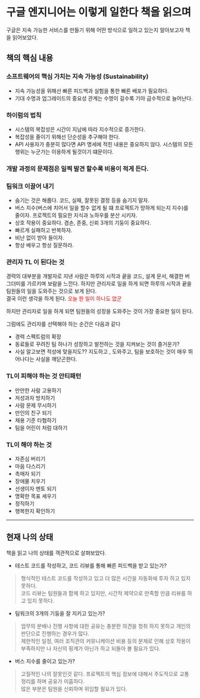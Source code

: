 # 구글 엔지니어는 이렇게 일한다 책을 읽으며

구글은 지속 가능한 서비스를 만들기 위해 어떤 방식으로 일하고 있는지 알아보고자 책을 읽어보았다.

## 책의 핵심 내용

### 소프트웨어의 핵심 가치는 지속 가능성 (Sustainability)
- 지속 가능성을 위해선 빠른 피드백과 실험을 통한 빠른 배포가 필요하다.  
- 기대 수명과 업그레이드의 중요성 관계는 수명이 길수록 기아 급수적으로 늘어난다.

### 하이럼의 법칙
- 시스템의 복잡성은 시간이 지남에 따라 지수적으로 증가한다.
- 복잡성을 줄이기 위해선 단순성을 추구해야 한다.
- API 사용자가 충분히 많다면 API 명세에 적힌 내용은 중요하지 않다. 시스템의 모든 행위는 누군가는 이용하게 될것이기 떄문이다.

### 개발 과정의 문제점은 일찍 발견 할수록 비용이 적게 든다.

### 팀워크 이끌어 내기
- 숨기는 것은 해롭다. 코드, 실패, 잘못된 결정 등을 숨기지 말자.
- 버스 지수(버스에 치어서 일을 할수 없게 될 떄 프로젝트가 망하게 되는지 지수)를 줄이자. 프로젝트의 필요한 지식과 노하우를 분산 시키자.
- 상호 작용이 중요하다. 겸손, 존중, 신뢰 3개의 기둥이 중요하다.
- 빠르게 실패하고 반복하자.
- 비난 없이 받아 들이자.
- 항상 배우고 항상 질문하라.

### 관리자 TL 이 된다는 것  
경력의 대부분을 개발자로 지낸 사람은 하루의 시작과 끝을 코드, 설계 문서, 해결한 버그더미를 가르키며 보람을 느낀다.
하지만 관리자로 일을 하게 되면 하루의 시작과 끝을 팀원들의 일을 도와주는 것으로 보게 된다.   
결국 이런 생각을 하게 된다. 
<span style="color:red">
오늘 한 일이 하나도 없군
</span>
  
하지만 관리자로 일을 하게 되면 팀원들의 성장을 도와주는 것이 가장 중요한 일이 된다.

그럼에도 관리자를 선택해야 하는 순간은 다음과 같다
- 경력 스펙트럼의 확장
- 동료들로 꾸려진 팀 하나가 성장하고 발전하는 것을 지켜보는 것이 즐거운가?
- 사실 알고보면 적성에 맞을지도?? 지도하고 , 도와주고, 팀을 보호하는 것이 매우 뛰어나다는 사실을 깨닫곤한다. 

### TL이 피해야 하는 것 안티패턴
- 만만한 사람 고용하기
- 저성과자 방치하기
- 사람 문제 무시하기
- 만인의 친구 되기
- 채용 기준 타협하기
- 팀을 어린이 처럼 대하기

### TL이 해야 하는 것
- 자존심 버리기
- 마음 다스리기
- 촉매자 되기
- 장애물 치우기
- 선생이자 멘토 되기
- 명확한 목표 세우기
- 정직하기
- 행복한지 확인하기

****
## 현재 나의 상태
책을 읽고 나의 상태를 객관적으로 살펴보았다.
- 테스트 코드를 작성하고, 코드 리뷰를 통해 빠른 피드백을 받고 있는가?
> 형식적인 테스트 코드를 작성하고 있고 더 많은 시간을 자동화에 투자 하고 있지 못하다.  
> 코드 리뷰는 팀원들과 함께 하고 있지만, 시간적 제약으로 만족할 만큼 리뷰를 하고 있지 못하다.
- 팀워크의 3개의 기둥을 잘 지키고 있는가?
> 업무의 분배나 진행 사항에 대한 공유는 충분한 의견을 청취 하지 못하고 개인의 판단으로 진행하는 경우가 많다.  
> 제한적인 일정, 여러 조직관의 커뮤니케이션 비용 등의 문제로 인해 상호 작용이 부족하지만 나 자신의 핑계가 아닌가 하고 되돌아 볼 필요가 있다.
- 버스 지수를 줄이고 있는가?
> 고질적인 나의 잘못인것 같다. 프로젝트의 핵심 정보에 대해서 주도적으로 교통 정리를 하며 공유가 미흡하다.  
> 많은 부분은 팀원을 신뢰하며 위임할 필요가 있다.

